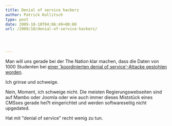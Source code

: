 ```yaml
---
title: Denial of service hackerz
author: Patrick Kollitsch
type: post
date: 2009-10-10T04:06:49+00:00
url: /2009/10/denial-of-service-hackerz/




---
```

Man will uns gerade bei der The Nation klar machen, dass die Daten von 1000 Studenten bei [einer 'koordinierten denial of service'-Attacke gestohlen worden][1].

Ich grinse und schweige.

Nein, Moment, ich schweige nicht. Die meisten Regierungswebseiten sind auf Mambo oder Joomla oder wie auch immer dieses Miststück eines <span class="caps">CMS</span>ses gerade hei?t eingerichtet und werden softwareseitig nicht upgedated. 

Hat mit "denial of service" recht wenig zu tun.

 [1]: http://www.nationmultimedia.com/2009/10/11/national/national_30114202.php